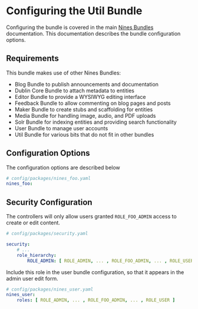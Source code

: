 Configuring the Util Bundle
===========================

Configuring the bundle is covered in the main [Nines Bundles](../../README.md) 
documentation. This documentation describes the bundle configuration options.

Requirements
------------

This bundle makes use of other Nines Bundles:
* Blog Bundle to publish announcements and documentation
* Dublin Core Bundle to attach metadata to entities
* Editor Bundle to provide a WYSIWYG editing interface
* Feedback Bundle to allow commenting on blog pages and posts
* Maker Bundle to create stubs and scaffolding for entities
* Media Bundle for handling image, audio, and PDF uploads
* Solr Bundle for indexing entities and providing search functionality
* User Bundle to manage user accounts
* Util Bundle for various bits that do not fit in other bundles

Configuration Options
--------------------

The configuration options are described below 

```yaml
# config/packages/nines_foo.yaml
nines_foo:
```

Security Configuration
----------------------

The controllers will only allow users granted `ROLE_FOO_ADMIN` 
access to create or edit content.

```yaml
# config/packages/security.yaml

security:
    # ...
    role_hierarchy:
        ROLE_ADMIN: [ ROLE_ADMIN, ... , ROLE_FOO_ADMIN, ... , ROLE_USER ]
```

Include this role in the user bundle configuration, so that it appears in the 
admin user edit form.

```yaml
# config/packages/nines_user.yaml
nines_user:
    roles: [ ROLE_ADMIN, ... , ROLE_FOO_ADMIN, ... , ROLE_USER ]

```
